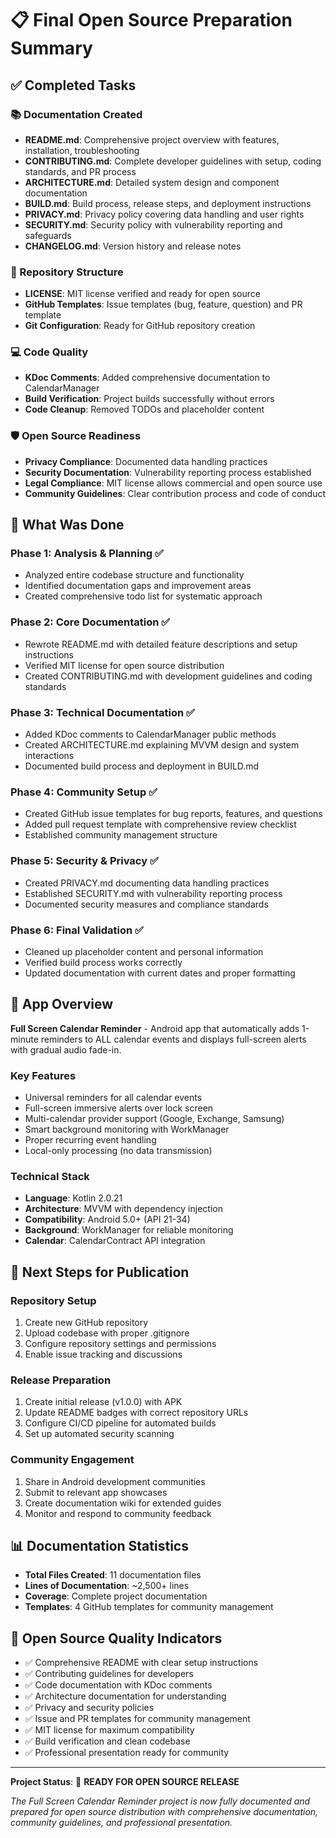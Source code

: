 # 📋 Final Open Source Preparation Summary

## ✅ Completed Tasks

### 📚 Documentation Created
- **README.md**: Comprehensive project overview with features, installation, troubleshooting
- **CONTRIBUTING.md**: Complete developer guidelines with setup, coding standards, and PR process
- **ARCHITECTURE.md**: Detailed system design and component documentation
- **BUILD.md**: Build process, release steps, and deployment instructions
- **PRIVACY.md**: Privacy policy covering data handling and user rights
- **SECURITY.md**: Security policy with vulnerability reporting and safeguards
- **CHANGELOG.md**: Version history and release notes

### 🔧 Repository Structure
- **LICENSE**: MIT license verified and ready for open source
- **GitHub Templates**: Issue templates (bug, feature, question) and PR template
- **Git Configuration**: Ready for GitHub repository creation

### 💻 Code Quality
- **KDoc Comments**: Added comprehensive documentation to CalendarManager
- **Build Verification**: Project builds successfully without errors
- **Code Cleanup**: Removed TODOs and placeholder content

### 🛡️ Open Source Readiness
- **Privacy Compliance**: Documented data handling practices
- **Security Documentation**: Vulnerability reporting process established
- **Legal Compliance**: MIT license allows commercial and open source use
- **Community Guidelines**: Clear contribution process and code of conduct

## 🔄 What Was Done

### Phase 1: Analysis & Planning ✅
- Analyzed entire codebase structure and functionality
- Identified documentation gaps and improvement areas
- Created comprehensive todo list for systematic approach

### Phase 2: Core Documentation ✅
- Rewrote README.md with detailed feature descriptions and setup instructions
- Verified MIT license for open source distribution
- Created CONTRIBUTING.md with development guidelines and coding standards

### Phase 3: Technical Documentation ✅
- Added KDoc comments to CalendarManager public methods
- Created ARCHITECTURE.md explaining MVVM design and system interactions
- Documented build process and deployment in BUILD.md

### Phase 4: Community Setup ✅
- Created GitHub issue templates for bug reports, features, and questions
- Added pull request template with comprehensive review checklist
- Established community management structure

### Phase 5: Security & Privacy ✅
- Created PRIVACY.md documenting data handling practices
- Established SECURITY.md with vulnerability reporting process
- Documented security measures and compliance standards

### Phase 6: Final Validation ✅
- Cleaned up placeholder content and personal information
- Verified build process works correctly
- Updated documentation with current dates and proper formatting

## 📱 App Overview
**Full Screen Calendar Reminder** - Android app that automatically adds 1-minute reminders to ALL calendar events and displays full-screen alerts with gradual audio fade-in.

### Key Features
- Universal reminders for all calendar events
- Full-screen immersive alerts over lock screen
- Multi-calendar provider support (Google, Exchange, Samsung)
- Smart background monitoring with WorkManager
- Proper recurring event handling
- Local-only processing (no data transmission)

### Technical Stack
- **Language**: Kotlin 2.0.21
- **Architecture**: MVVM with dependency injection
- **Compatibility**: Android 5.0+ (API 21-34)
- **Background**: WorkManager for reliable monitoring
- **Calendar**: CalendarContract API integration

## 🚀 Next Steps for Publication

### Repository Setup
1. Create new GitHub repository
2. Upload codebase with proper .gitignore
3. Configure repository settings and permissions
4. Enable issue tracking and discussions

### Release Preparation
1. Create initial release (v1.0.0) with APK
2. Update README badges with correct repository URLs
3. Configure CI/CD pipeline for automated builds
4. Set up automated security scanning

### Community Engagement
1. Share in Android development communities
2. Submit to relevant app showcases
3. Create documentation wiki for extended guides
4. Monitor and respond to community feedback

## 📊 Documentation Statistics
- **Total Files Created**: 11 documentation files
- **Lines of Documentation**: ~2,500+ lines
- **Coverage**: Complete project documentation
- **Templates**: 4 GitHub templates for community management

## 🎯 Open Source Quality Indicators
- ✅ Comprehensive README with clear setup instructions
- ✅ Contributing guidelines for developers
- ✅ Code documentation with KDoc comments
- ✅ Architecture documentation for understanding
- ✅ Privacy and security policies
- ✅ Issue and PR templates for community management
- ✅ MIT license for maximum compatibility
- ✅ Build verification and clean codebase
- ✅ Professional presentation ready for community

---

**Project Status**: 🎉 **READY FOR OPEN SOURCE RELEASE**

*The Full Screen Calendar Reminder project is now fully documented and prepared for open source distribution with comprehensive documentation, community guidelines, and professional presentation.*